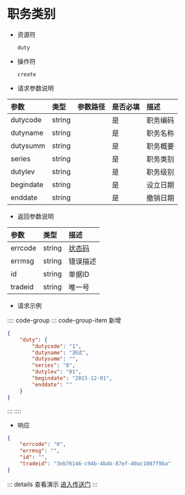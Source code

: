 # 职务类别

- 资源符

  `duty`
  
- 操作符

  `create`

- 请求参数说明

|参数|类型|参数路径|是否必填|描述|
|:-|:-|:-|:-|:-|
|dutycode|string||是|职务编码|
|dutyname|string||是|职务名称|
|dutysumm|string||是|职务概要|
|series|string||是|职务类别|
|dutylev|string||是|职务级别|
|begindate|string||是|设立日期|
|enddate|string||是|撤销日期|

- 返回参数说明

|参数|类型|描述|
|:-|:-|:-|
|errcode|string|[状态码](./../error.md)|
|errmsg|string|错误描述|
|id|string|单据ID|
|tradeid|string|唯一号|

- 请求示例

:::: code-group
::: code-group-item 新增

```json
{
    "duty": {
        "dutycode": "1",
        "dutyname": "测试",
        "dutysumm": "",
        "series": "8",
        "dutylev": "01",
        "begindate": "2015-12-01",
        "enddate": ""
    }
}
```

:::
::::

- 响应

```json
{
    "errcode": "0",
    "errmsg": "",
    "id": "",
    "tradeid": "3eb76146-c94b-4b4b-87ef-40ac1087f9ba"
}
```

::: details 查看演示
[进入传送门](/images/yonyou/gif/duty.gif)
:::
